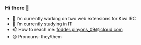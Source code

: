 ### Hi there 👋

- 🔭 I’m currently working on two web extensions for Kiwi IRC
- 🌱 I’m currently studying in IT
- 📫 How to reach me: fodder.pinyons_09@icloud.com
- 😄 Pronouns: they/them
